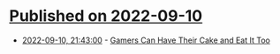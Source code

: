 # [Published on 2022-09-10](index.md)

* [2022-09-10, 21:43:00](https://soylentnews.org/article.pl?sid=22/09/09/164217&from=rss) - [Gamers Can Have Their Cake and Eat It Too](https://soylentnews.org/article.pl?sid=22/09/09/164217&from=rss)
